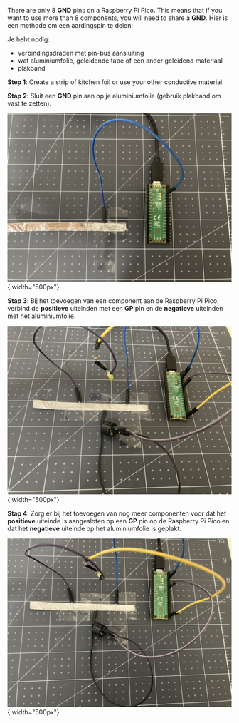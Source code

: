 There are only 8 **GND** pins on a Raspberry Pi Pico. This means that if you want to use more than 8 components, you will need to share a **GND**. Hier is een methode om een aardingspin te delen:

Je hebt nodig:
+ verbindingsdraden met pin-bus aansluiting
+ wat aluminiumfolie, geleidende tape of een ander geleidend materiaal
+ plakband

**Step 1**: Create a strip of kitchen foil or use your other conductive material.

**Stap 2**: Sluit een **GND** pin aan op je aluminiumfolie (gebruik plakband om vast te zetten).

![A Raspberry Pi Pico with a ground pin connected to a piece of kitchen foil.](images/step-one.jpeg){:width="500px"}

**Stap 3**: Bij het toevoegen van een component aan de Raspberry Pi Pico, verbind de **positieve** uiteinden met een **GP** pin en de **negatieve** uiteinden met het aluminiumfolie.

![A Raspberry Pi Pico with a ground pin connected to a piece of kitchen foil. Er is ook een zoemer bevestigd met het positieve uiteinde op de GP5-pin en het negatieve uiteinde op het aluminiumfolie geplakt.](images/step-three.jpeg){:width="500px"}

**Stap 4**: Zorg er bij het toevoegen van nog meer componenten voor dat het **positieve** uiteinde is aangesloten op een **GP** pin op de Raspberry Pi Pico en dat het **negatieve** uiteinde op het aluminiumfolie is geplakt.

![A Raspberry Pi Pico with a ground pin connected to a piece of kitchen foil. Een zoemer en een LED zijn ook bevestigd met de positieve uiteinden op de GP-pinnen en de negatieve uiteinden op het aluminiumfolie geplakt.](images/step-four.jpeg){:width="500px"}